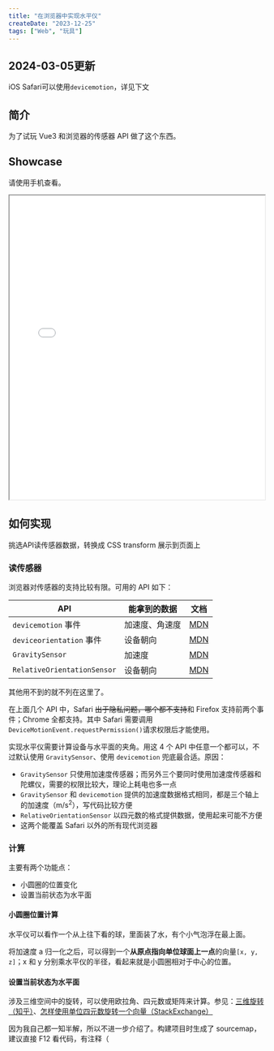 ```yaml
---
title: "在浏览器中实现水平仪"
createDate: "2023-12-25"
tags: ["Web", "玩具"]
---
```


## 2024-03-05更新

iOS Safari可以使用`devicemotion`，详见下文

## 简介

为了试玩 Vue3 和浏览器的传感器 API 做了这个东西。

## Showcase

请使用手机查看。

<iframe style="width:100%;height:600px" src="./dist/index.html"></iframe>

## 如何实现

挑选API读传感器数据，转换成 CSS transform 展示到页面上

### 读传感器

浏览器对传感器的支持比较有限。可用的 API 如下：

| API                         | 能拿到的数据   | 文档                                                                                   |
| --------------------------- | -------------- | -------------------------------------------------------------------------------------- |
| `devicemotion` 事件         | 加速度、角速度 | [MDN](https://developer.mozilla.org/en-US/docs/Web/API/Window/devicemotion_event)      |
| `deviceorientation` 事件    | 设备朝向       | [MDN](https://developer.mozilla.org/en-US/docs/Web/API/Window/deviceorientation_event) |
| `GravitySensor`             | 加速度         | [MDN](https://developer.mozilla.org/en-US/docs/Web/API/GravitySensor)                  |
| `RelativeOrientationSensor` | 设备朝向       | [MDN](https://developer.mozilla.org/en-US/docs/Web/API/RelativeOrientationSensor)      |

其他用不到的就不列在这里了。

在上面几个 API 中，Safari ~~出于隐私问题，哪个都不支持~~和 Firefox 支持前两个事件；Chrome 全都支持。其中 Safari 需要调用`DeviceMotionEvent.requestPermission()`请求权限后才能使用。

实现水平仪需要计算设备与水平面的夹角。用这 4 个 API 中任意一个都可以，不过默认使用 `GravitySensor`、使用 `devicemotion` 兜底最合适。原因：

- `GravitySensor` 只使用加速度传感器；而另外三个要同时使用加速度传感器和陀螺仪，需要的权限比较大，理论上耗电也多一点
- `GravitySensor` 和 `devicemotion` 提供的加速度数据格式相同，都是三个轴上的加速度（m/s<sup>2</sup>），写代码比较方便
- `RelativeOrientationSensor` 以四元数的格式提供数据，使用起来可能不方便
- 这两个能覆盖 Safari 以外的所有现代浏览器

### 计算

主要有两个功能点：

- 小圆圈的位置变化
- 设置当前状态为水平面

#### 小圆圈位置计算

水平仪可以看作一个从上往下看的球，里面装了水，有个小气泡浮在最上面。

将加速度 a 归一化之后，可以得到一个**从原点指向单位球面上一点**的向量`[x, y, z]`；x 和 y 分别乘水平仪的半径，看起来就是小圆圈相对于中心的位置。

#### 设置当前状态为水平面

涉及三维空间中的旋转，可以使用欧拉角、四元数或矩阵来计算。参见：[三维旋转（知乎）](https://zhuanlan.zhihu.com/p/135951128)、[怎样使用单位四元数旋转一个向量（StackExchange）](https://math.stackexchange.com/questions/40164/how-do-you-rotate-a-vector-by-a-unit-quaternion)

因为我自己都一知半解，所以不进一步介绍了。构建项目时生成了 sourcemap，建议直接 F12 看代码，有注释（

